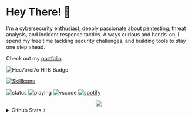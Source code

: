# Hey There! 👋
I'm a cybersecurity enthusiast, deeply passionate about pentesting, threat analysis, and incident response tactics. Always curious and hands-on, I spend my free time tackling security challenges, and building tools to stay one step ahead.

Check out my [portfolio](https://hectortoral.com).

![Hec7orci7o HTB Badge](https://www.hackthebox.eu/badge/image/701907)

[![SkillIcons](https://skillicons.dev/icons?i=kali,bash,py,js,postman,docker,aws,azure,cloudflare,astro,nextjs,express,mongodb,vscode,figma)](https://hectortoral.com)<br/>

![status](https://nocache.advaith.workers.dev?url=https://img.shields.io/endpoint?url=https://dev.discordprofiles.me/api/badge/status/277477723302133762?simple=true)
![playing](https://nocache.advaith.workers.dev?url=https://img.shields.io/endpoint?url=https://dev.discordprofiles.me/api/badge/playing/277477723302133762)
![vscode](https://nocache.advaith.workers.dev?url=https://img.shields.io/endpoint?url=https://dev.discordprofiles.me/api/badge/vscode/277477723302133762)
[![spotify](https://nocache.advaith.workers.dev?url=https://img.shields.io/endpoint?url=https://dev.discordprofiles.me/api/badge/spotify/277477723302133762)](https://dev.discordprofiles.me/openspotify/277477723302133762)

<div align="center">
  <img src="https://profile-counter.glitch.me/hec7orci7o/count.svg?"  />
</div>

<details>
  <summary>Github Stats ⚡</summary>
  
  <a href="#">![Github stats](https://github-readme-stats.vercel.app/api?username=hec7orci7o&theme=blueberry&count_private=true&hide_border=true&line_height=20)</a>
  <a href="#">![Top Langs](https://github-readme-stats.vercel.app/api/top-langs/?username=hec7orci7o&layout=compact&theme=blueberry&count_private=true&hide_border=true)</a>
</details>

